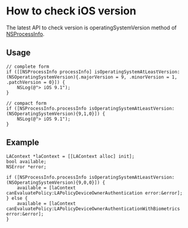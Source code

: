 # How to check iOS version

The latest API to check version is operatingSystemVersion method of [NSProcessInfo](https://developer.apple.com/reference/foundation/nsprocessinfo).

## Usage

```objc
// complete form
if ([[NSProcessInfo processInfo] isOperatingSystemAtLeastVersion:(NSOperatingSystemVersion){.majorVersion = 9, .minorVersion = 1, .patchVersion = 0}]) {
    NSLog(@"> iOS 9.1");
}

// compact form
if ([NSProcessInfo.processInfo isOperatingSystemAtLeastVersion:(NSOperatingSystemVersion){9,1,0}]) {
    NSLog(@"> iOS 9.1");
}
```

## Example

```objc
LAContext *laContext = [[LAContext alloc] init];
bool available;
NSError *error;

if ([NSProcessInfo.processInfo isOperatingSystemAtLeastVersion:(NSOperatingSystemVersion){9,0,0}]) {
    available = [laContext canEvaluatePolicy:LAPolicyDeviceOwnerAuthentication error:&error];
} else {
    available = [laContext canEvaluatePolicy:LAPolicyDeviceOwnerAuthenticationWithBiometrics error:&error];
}
```


